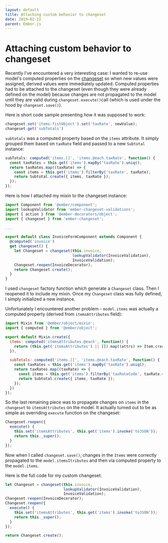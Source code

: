 ```yaml
---
layout: default
title: Attaching custom behavior to changeset
date: 2019-02-22
parent: Ember.js
---
```


# Attaching custom behavior to changeset

Recently I've encountered a very interesting case: I wanted to re-use model's computed properties on the [changeset](https://github.com/poteto/ember-changeset) so when new values were assigned, derived values were immediately updated. Computed properties had to be attached to the changeset (even though they were already defined on the model) because changes are not propagated to the model until they are valid during `changeset.execute()`call (which is used under the hood by `changeset.save()`).

Here is short code sample presenting how it was supposed to work:

```javascript
changeset.set('items:fistObject').set('taxRate', newValue);
changeset.get('subTotals')
```

`subtotals` was a computed property based on the `items` attribute. It simply grouped them based on `taxRate` field and passed to a new `Subtotal` instance:

```javascript
subTotals: computed('items.[]', 'items.@each.taxRate', function() {
  const taxRates = this.get('items').mapBy('taxRate').uniq();
  return taxRates.map((taxRate) => {
    const items = this.get('items').filterBy('taxRate', taxRate);
    return Subtotal.create({ items, taxRate });
  });
});
```

Here is how I attached my mixin to the changeset instance:

```javascript
import Component from '@ember/component';
import lookupValidator from 'ember-changeset-validations';
import { action } from '@ember-decorators/object';
import { changeset } from 'ember-changeset';

...

export default class InvoiceFormComponent extends Component {
  @computed('invoice')
  get changeset() {
    let Changeset = changeset(this.invoice,
                              lookupValidator(InvoiceValidation),
                              InvoiceValidation);
    Changeset.reopen(InvoiceDecorator);
    return Changeset.create();
  }
}
```

I used `changeset` factory function which generate a `Changeset` class. Then I reopened it to include my mixin. Once my `Changeset` class was fully defined, I simply initialized a new instance.

Unfortunately I encountered another problem - `model.items` was actually a computed property (derived from `itemsAttributes` field):

```javascript
import Mixin from '@ember/object/mixin';
import { computed } from '@ember/object';

export default Mixin.create({
  items: computed('itemsAttributes.@each', function() {
    return (this.get('itemsAttributes') || []).map((attrs) => Item.create(attrs));
  }),

  subTotals: computed('items.[]', 'items.@each.taxRate', function() {
    const taxRates = this.get('items').mapBy('taxRate').uniq();
    return taxRates.map((taxRate) => {
      const items = this.get('items').filterBy('taxRateCode', taxRate.code);
      return Subtotal.create({ items, taxRate });
    });
  })
});
```

So the last remaining piece was to propagate changes on `items` in the `changeset` to `itemsAttributes` on the model. It actually turned out to be as simple as overriding `execute` function on the changeset:

```javascript
Changeset.reopen({
  execute() {
    this.set('itemsAttributes', this.get('items').invoke('toJSON'));
    return this._super();
  }
});
```

Now when I called `changeset.save()`, changes in the `Items` were correctly propagated to the `model.itemsItributes` and then via computed property to the `model.items`.

Here is the full code for my custom changeset:

```javascript
let Changeset = changeset(this.invoice,
                          lookupValidator(InvoiceValidation),
                          InvoiceValidation);
Changeset.reopen(InvoiceDecorator);
Changeset.reopen({
  execute() {
    this.set('itemsAttributes', this.get('items').invoke('toJSON'));
    return this._super();
  }
});

return Changeset.create();
```
